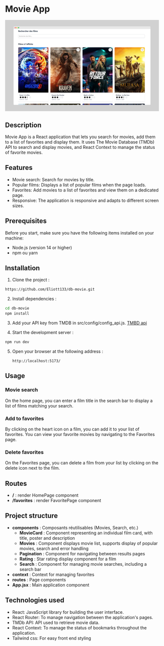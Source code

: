 # Movie App

![Aperçu de l'application](https://raw.githubusercontent.com/Eliott133/db-movie/refs/heads/main/src/screen/screely-1737775719337.png)  

## Description
Movie App is a React application that lets you search for movies, add them to a list of favorites and display them. It uses The Movie Database (TMDb) API to search and display movies, and React Context to manage the status of favorite movies.

## Features
- Movie search: Search for movies by title.
- Popular films: Displays a list of popular films when the page loads.
- Favorites: Add movies to a list of favorites and view them on a dedicated page.
- Responsive: The application is responsive and adapts to different screen sizes.

## Prerequisites
Before you start, make sure you have the following items installed on your machine:
- Node.js (version 14 or higher)
- npm ou yarn

## Installation 

1. Clone the project :
```bash
https://github.com/Eliott133/db-movie.git
```

2. Install dependencies :
```bash
cd db-movie
npm install
```
3. Add your API key from TMDB in src/config/config_api.js. [TMBD api](https://developer.themoviedb.org/reference/intro/getting-started)

4. Start the development server :

```bash
npm run dev
```

5. Open your browser at the following address :
   ```
   http://localhost:5173/
   ```

## Usage
### Movie search
On the home page, you can enter a film title in the search bar to display a list of films matching your search.

### Add to favorites
By clicking on the heart icon on a film, you can add it to your list of favorites. You can view your favorite movies by navigating to the Favorites page.

### Delete favorites
On the Favorites page, you can delete a film from your list by clicking on the delete icon next to the film.

## Routes

- **/** : render HomePage component
- **/favorites** : render FavoritePage component

## Project structure

- **components** : Composants réutilisables (Movies, Search, etc.)
    - **MovieCard** : Component representing an individual film card, with title, poster and description
    - **Movies** : Component displays movie list, supports display of popular movies, search and error handling
    - **Pagination** : Component for navigating between results pages
    - **Rating** : Star rating display component for a film
    - **Search** : Component for managing movie searches, including a search bar
- **context** : Context for managing favorites
- **routes** : Page components
- **App.jsx** : Main application component

## Technologies used
- React: JavaScript library for building the user interface. 
- React Router: To manage navigation between the application's pages.
- TMDb API: API used to retrieve movie data.
- React Context: To manage the status of bookmarks throughout the application.
- Tailwind css: For easy front end styling